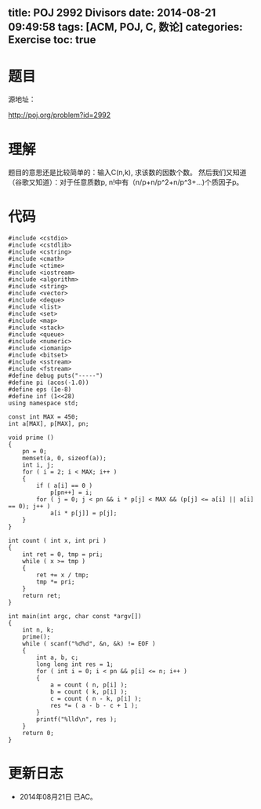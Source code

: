 title: POJ 2992 Divisors
date: 2014-08-21 09:49:58
tags: [ACM, POJ, C, 数论]
categories: Exercise
toc: true
---
# 题目
源地址：

http://poj.org/problem?id=2992

# 理解
题目的意思还是比较简单的：输入C(n,k), 求该数的因数个数。
然后我们又知道（谷歌又知道）：对于任意质数p, n!中有（n/p+n/p^2+n/p^3+...)个质因子p。

<!-- more -->

# 代码
```
#include <cstdio>
#include <cstdlib>
#include <cstring>
#include <cmath>
#include <ctime>
#include <iostream>
#include <algorithm>
#include <string>
#include <vector>
#include <deque>
#include <list>
#include <set>
#include <map>
#include <stack>
#include <queue>
#include <numeric>
#include <iomanip>
#include <bitset>
#include <sstream>
#include <fstream>
#define debug puts("-----")
#define pi (acos(-1.0))
#define eps (1e-8)
#define inf (1<<28)
using namespace std;

const int MAX = 450;
int a[MAX], p[MAX], pn;

void prime ()
{
    pn = 0;
    memset(a, 0, sizeof(a));
    int i, j;
    for ( i = 2; i < MAX; i++ )
    {
        if ( a[i] == 0 )
            p[pn++] = i;
        for ( j = 0; j < pn && i * p[j] < MAX && (p[j] <= a[i] || a[i] == 0); j++ )
            a[i * p[j]] = p[j];
    }
}

int count ( int x, int pri )
{
    int ret = 0, tmp = pri;
    while ( x >= tmp )
    {
        ret += x / tmp;
        tmp *= pri;
    }
    return ret;
}

int main(int argc, char const *argv[])
{
    int n, k;
    prime();
    while ( scanf("%d%d", &n, &k) != EOF )
    {
        int a, b, c;
        long long int res = 1;
        for ( int i = 0; i < pn && p[i] <= n; i++ )
        {
            a = count ( n, p[i] );
            b = count ( k, p[i] );
            c = count ( n - k, p[i] );
            res *= ( a - b - c + 1 );
        }
        printf("%lld\n", res );
    }
    return 0;
}
```
# 更新日志
- 2014年08月21日 已AC。